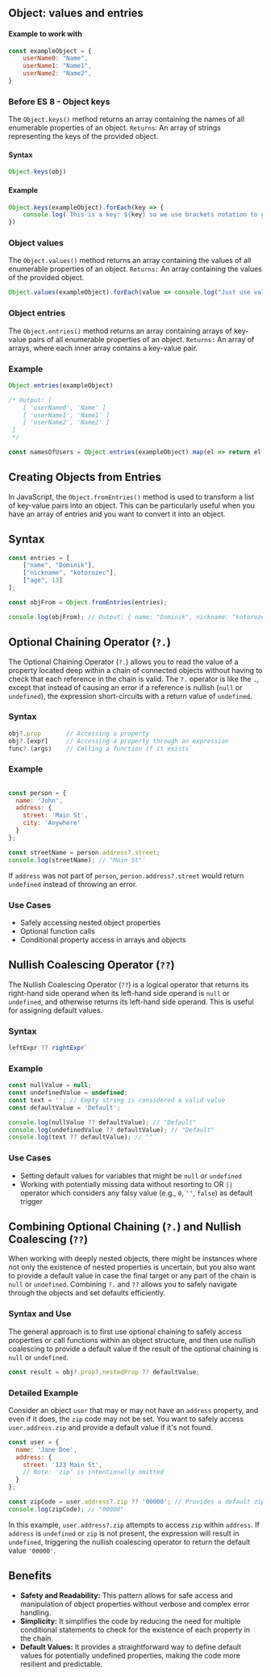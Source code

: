 ## Object: values and entries 

#### Example to work with 

```js
const exampleObject = {
    userName0: "Name",
    userName1: "Name1",
    userName2: "Name2",
}
```

### Before ES 8 - Object keys 
The `Object.keys()` method returns an array containing the names of all enumerable properties of an object.
`Returns`: An array of strings representing the keys of the provided object.

#### Syntax
```js
Object.keys(obj)
```

#### Example 
```js
Object.keys(exampleObject).forEach(key => {
    console.log(`This is a key: ${key} so we use brackets notation to get values:`, exampleObject[key])
})
```


### Object values 
The `Object.values()` method returns an array containing the values of all enumerable properties of an object.
`Returns:` An array containing the values of the provided object.


```js
Object.values(exampleObject).forEach(value => console.log("Just use value:" ,value))
```

### Object entries 
The `Object.entries()` method returns an array containing arrays of key-value pairs of all enumerable properties of an object.
`Returns:` An array of arrays, where each inner array contains a key-value pair.


### Example 
```js
Object.entries(exampleObject) 

/* Output: [
    [ 'userName0', 'Name' ]
    [ 'userName1', 'Name1' ]
    [ 'userName2', 'Name2' ]
 ] 
 */ 

const namesOfUsers = Object.entries(exampleObject).map(el => return el[1])

```

## Creating Objects from Entries

In JavaScript, the `Object.fromEntries()` method is used to transform a list of key-value pairs into an object. This can be particularly useful when you have an array of entries and you want to convert it into an object.

## Syntax

```js
const entries = [
    ["name", "Dominik"],
    ["nickname", "kotorozec"],
    ["age", 13]
];

const objFrom = Object.fromEntries(entries);

console.log(objFrom); // Output: { name: "Dominik", nickname: "kotorozec", age: 13 }
```


## Optional Chaining Operator (`?.`)

The Optional Chaining Operator (`?.`) allows you to read the value of a property located deep within a chain of connected objects without having to check that each reference in the chain is valid. The `?.` operator is like the `.`, except that instead of causing an error if a reference is nullish (`null` or `undefined`), the expression short-circuits with a return value of `undefined`.

### Syntax

```javascript
obj?.prop       // Accessing a property
obj?.[expr]     // Accessing a property through an expression
func?.(args)    // Calling a function if it exists` 
```
### Example

```javascript

const person = {
  name: 'John',
  address: {
    street: 'Main St',
    city: 'Anywhere'
  }
};

const streetName = person.address?.street;
console.log(streetName); // "Main St"` 
```

If `address` was not part of `person`, `person.address?.street` would return `undefined` instead of throwing an error.

### Use Cases

-   Safely accessing nested object properties
-   Optional function calls
-   Conditional property access in arrays and objects

## Nullish Coalescing Operator (`??`)
The Nullish Coalescing Operator (`??`) is a logical operator that returns its right-hand side operand when its left-hand side operand is `null` or `undefined`, and otherwise returns its left-hand side operand. This is useful for assigning default values.


### Syntax

```javascript
leftExpr ?? rightExpr` 
```
### Example

```javascript
const nullValue = null;
const undefinedValue = undefined;
const text = ''; // Empty string is considered a valid value
const defaultValue = 'Default';

console.log(nullValue ?? defaultValue); // "Default"
console.log(undefinedValue ?? defaultValue); // "Default"
console.log(text ?? defaultValue); // ""` 
```
### Use Cases

-   Setting default values for variables that might be `null` or `undefined`
-   Working with potentially missing data without resorting to OR `||` operator which considers any falsy value (e.g., `0`, `''`, `false`) as default trigger


## Combining Optional Chaining (`?.`) and Nullish Coalescing (`??`)

When working with deeply nested objects, there might be instances where not only the existence of nested properties is uncertain, but you also want to provide a default value in case the final target or any part of the chain is `null` or `undefined`. Combining `?.` and `??` allows you to safely navigate through the objects and set defaults efficiently.

### Syntax and Use

The general approach is to first use optional chaining to safely access properties or call functions within an object structure, and then use nullish coalescing to provide a default value if the result of the optional chaining is `null` or `undefined`.

```js
const result = obj?.prop?.nestedProp ?? defaultValue;
```

### Detailed Example

Consider an object `user` that may or may not have an `address` property, and even if it does, the `zip` code may not be set. You want to safely access `user.address.zip` and provide a default value if it's not found.

```js
const user = {
  name: 'Jane Doe',
  address: {
    street: '123 Main St',
    // Note: 'zip' is intentionally omitted
  }
};

const zipCode = user.address?.zip ?? '00000'; // Provides a default zip code
console.log(zipCode); // "00000"
```

In this example, `user.address?.zip` attempts to access `zip` within `address`. If `address` is `undefined` or `zip` is not present, the expression will result in `undefined`, triggering the nullish coalescing operator to return the default value `'00000'`.

## Benefits

-   **Safety and Readability:** This pattern allows for safe access and manipulation of object properties without verbose and complex error handling.
-   **Simplicity:** It simplifies the code by reducing the need for multiple conditional statements to check for the existence of each property in the chain.
-   **Default Values:** It provides a straightforward way to define default values for potentially undefined properties, making the code more resilient and predictable.
